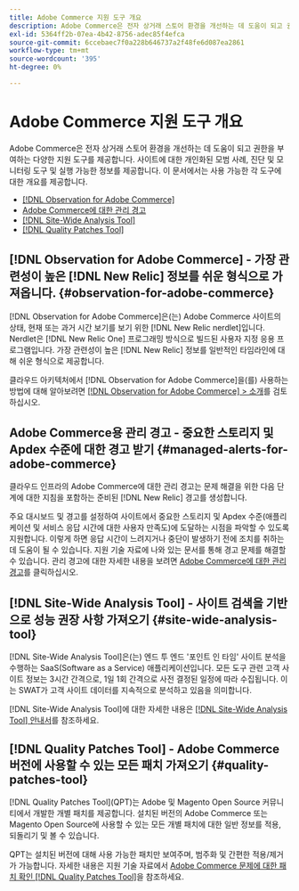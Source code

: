 ```yaml
---
title: Adobe Commerce 지원 도구 개요
description: Adobe Commerce은 전자 상거래 스토어 환경을 개선하는 데 도움이 되고 권한을 부여하는 다양한 지원 도구를 제공합니다.
exl-id: 5364ff2b-07ea-4b42-8756-adec85f4efca
source-git-commit: 6ccebaec7f0a228b646737a2f48fe6d087ea2861
workflow-type: tm+mt
source-wordcount: '395'
ht-degree: 0%

---
```


# Adobe Commerce 지원 도구 개요

Adobe Commerce은 전자 상거래 스토어 환경을 개선하는 데 도움이 되고 권한을 부여하는 다양한 지원 도구를 제공합니다.
사이트에 대한 개인화된 모범 사례, 진단 및 모니터링 도구 및 실행 가능한 정보를 제공합니다.
이 문서에서는 사용 가능한 각 도구에 대한 개요를 제공합니다.

* [[!DNL Observation for Adobe Commerce]](#observation-for-adobe-commerce)
* [Adobe Commerce에 대한 관리 경고](#managed-alerts-for-adobe-commerce)
* [[!DNL Site-Wide Analysis Tool]](#site-wide-analysis-tool)
* [[!DNL Quality Patches Tool]](#quality-patches-tool)

## [!DNL Observation for Adobe Commerce] - 가장 관련성이 높은 [!DNL New Relic] 정보를 쉬운 형식으로 가져옵니다. {#observation-for-adobe-commerce}

[!DNL Observation for Adobe Commerce]은(는) Adobe Commerce 사이트의 상태, 현재 또는 과거 시간 보기를 보기 위한 [!DNL New Relic nerdlet]입니다. Nerdlet은 [!DNL New Relic One] 프로그래밍 방식으로 빌드된 사용자 지정 응용 프로그램입니다. 가장 관련성이 높은 [!DNL New Relic] 정보를 일반적인 타임라인에 대해 쉬운 형식으로 제공합니다.

클라우드 아키텍처에서 [!DNL Observation for Adobe Commerce]을(를) 사용하는 방법에 대해 알아보려면 [[!DNL Observation for Adobe Commerce] > 소개](https://experienceleague.adobe.com/docs/commerce-operations/tools/observation-for-adobe-commerce/intro.html?lang=ko)를 검토하십시오.

## Adobe Commerce용 관리 경고 - 중요한 스토리지 및 Apdex 수준에 대한 경고 받기  {#managed-alerts-for-adobe-commerce}

클라우드 인프라의 Adobe Commerce에 대한 관리 경고는 문제 해결을 위한 다음 단계에 대한 지침을 포함하는 준비된 [!DNL New Relic] 경고를 생성합니다.

주요 대시보드 및 경고를 설정하여 사이트에서 중요한 스토리지 및 Apdex 수준(애플리케이션 및 서비스 응답 시간에 대한 사용자 만족도)에 도달하는 시점을 파악할 수 있도록 지원합니다. 이렇게 하면 응답 시간이 느려지거나 중단이 발생하기 전에 조치를 취하는 데 도움이 될 수 있습니다. 지원 기술 자료에 나와 있는 문서를 통해 경고 문제를 해결할 수 있습니다. 관리 경고에 대한 자세한 내용을 보려면 [Adobe Commerce에 대한 관리 경고](https://experienceleague.adobe.com/ko/docs/commerce-operations/tools/managed-alerts-for-adobe-commerce/managed-alerts-for-magento-commerce)를 클릭하십시오.


## [!DNL Site-Wide Analysis Tool] - 사이트 검색을 기반으로 성능 권장 사항 가져오기 {#site-wide-analysis-tool}

[!DNL Site-Wide Analysis Tool]은(는) 엔드 투 엔드 &#39;포인트 인 타임&#39; 사이트 분석을 수행하는 SaaS(Software as a Service) 애플리케이션입니다. 모든 도구 관련 고객 사이트 정보는 3시간 간격으로, 1일 1회 간격으로 사전 결정된 일정에 따라 수집됩니다. 이는 SWAT가 고객 사이트 데이터를 지속적으로 분석하고 있음을 의미합니다.

[!DNL Site-Wide Analysis Tool]에 대한 자세한 내용은 [[!DNL Site-Wide Analysis Tool] 안내서](https://experienceleague.adobe.com/docs/commerce-operations/tools/site-wide-analysis-tool/intro.html?lang=ko)를 참조하세요.

## [!DNL Quality Patches Tool] - Adobe Commerce 버전에 사용할 수 있는 모든 패치 가져오기 {#quality-patches-tool}

[!DNL Quality Patches Tool]&#x200B;(QPT)는 Adobe 및 Magento Open Source 커뮤니티에서 개발한 개별 패치를 제공합니다. 설치된 버전의 Adobe Commerce 또는 Magento Open Source에 사용할 수 있는 모든 개별 패치에 대한 일반 정보를 적용, 되돌리기 및 볼 수 있습니다.

QPT는 설치된 버전에 대해 사용 가능한 패치만 보여주며, 범주화 및 간편한 적용/제거가 가능합니다. 자세한 내용은 지원 기술 자료에서 [Adobe Commerce 문제에 대한 패치 확인 [!DNL Quality Patches Tool]](/help/support-tools/patches-available-in-qpt-tool/check-patch-for-magento-issue-with-magento-quality-patches.md)을 참조하세요.
